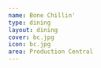 ```yaml
---
name: Bone Chillin'
type: dining
layout: dining 
cover: bc.jpg
icon: bc.jpg
area: Production Central
---
```

